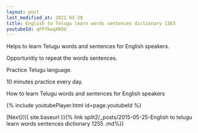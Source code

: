 ```yaml
---
layout: post
last_modified_at: 2021-03-29
title: English to Telugu learn words sentences dictionary 1363 
youtubeId: qFPfkwqXN5U
---
```

 
 
Helps to learn Telugu words and sentences for English speakers.

Opportunitiy to repeat the words sentences. 

Practice Telugu language. 
 
10 minutes practice every day. 
 
How to learn Telugu words and sentences for English speakers 
 
{% include youtubePlayer.html id=page.youtubeId %}
 
 
[Next]({{ site.baseurl }}{% link  split2/_posts/2015-05-25-English to telugu learn words sentences dictionary 1255 .md%})
 
